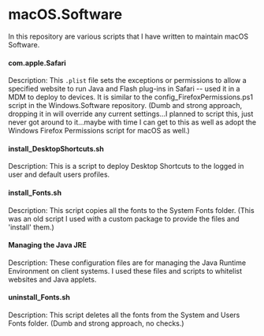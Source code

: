 macOS.Software
======

In this repository are various scripts that I have written to maintain macOS Software.


#### com.apple.Safari ####

Description:  This `.plist` file sets the exceptions or permissions to allow a specified website to run Java and Flash plug-ins in Safari -- used it in a MDM to deploy to devices.  It is similar to the config_FirefoxPermissions.ps1 script in the Windows.Software repository.  (Dumb and strong approach, dropping it in will override any current settings...I planned to script this, just never got around to it...maybe with time I can get to this as well as adopt the Windows Firefox Permissions script for macOS as well.)


#### install_DesktopShortcuts.sh ####

Description:  This is a script to deploy Desktop Shortcuts to the logged in user and default users profiles.


#### install_Fonts.sh ####

Description:  This script copies all the fonts to the System Fonts folder.  (This was an old script I used with a custom package to provide the files and 'install' them.)


#### Managing the Java JRE ####

Description:  These configuration files are for managing the Java Runtime Environment on client systems.  I used these files and scripts to whitelist websites and Java applets.


#### uninstall_Fonts.sh ####

Description:  This script deletes all the fonts from the System and Users Fonts folder.  (Dumb and strong approach, no checks.)
